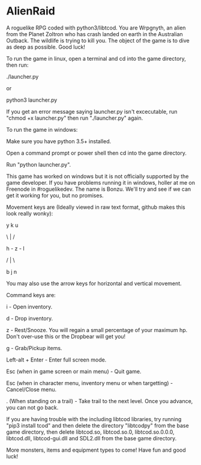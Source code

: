 # AlienRaid
A roguelike RPG coded with python3/libtcod. You are Wrpgnyth, an alien from the Planet Zoltron who has crash landed on earth in the Australian Outback. The wildlife is trying to kill you. The object of the game is to dive as deep as possible. Good luck! 

To run the game in linux, open a terminal and cd into the game directory, then run:

./launcher.py

or

python3 launcher.py

If you get an error message saying launcher.py isn't excecutable, run "chmod +x launcher.py" then run "./launcher.py" again.


To run the game in windows:

Make sure you have python 3.5+ installed.

Open a command prompt or power shell then cd into the game directory.

Run "python launcher.py".

This game has worked on windows but it is not officially supported by the game developer. If you have problems running it in windows, holler at me on Freenode in #roguelikedev. The name is Bonzu. We'll try and see if we can get it working for you, but no promises.

Movement keys are (Ideally viewed in raw text format, github makes this look really wonky):
 
 y   k   u
 
  \  |  / 
 
 h - z - l
 
 /  |  \
 
 b   j   n
 

You may also use the arrow keys for horizontal and vertical movement.
 

Command keys are:

i - Open inventory.

d - Drop inventory.

z - Rest/Snooze. You will regain a small percentage of your maximum hp. Don't over-use this or the Dropbear will get you!

g - Grab/Pickup items.

Left-alt + Enter - Enter full screen mode.

Esc (when in game screen or main menu) - Quit game.

Esc (when in character menu, inventory menu or when targetting) - Cancel/Close menu.

. (When standing on a trail) - Take trail to the next level. Once you advance, you can not go back.

If you are having trouble with the including libtcod libraries, try running "pip3 install tcod" and then delete the directory "libtcodpy" from the base game directory, then delete libtcod.so, libtcod.so.0, libtcod.so.0.0.0, libtcod.dll, libtcod-gui.dll and SDL2.dll from the base game directory.

More monsters, items and equipment types to come! Have fun and good luck!
